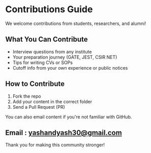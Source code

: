# Contributions Guide

We welcome contributions from students, researchers, and alumni!

##  What You Can Contribute
- Interview questions from any institute
- Your preparation journey (GATE, JEST, CSIR NET)
- Tips for writing CVs or SOPs
- Cutoff info from your own experience or public notices

##  How to Contribute
1. Fork the repo
2. Add your content in the correct folder
3. Send a Pull Request (PR)

You can also email content if you're not familiar with GitHub.

Email : yashandyash30@gmail.com
---

Thank you for making this community stronger!
